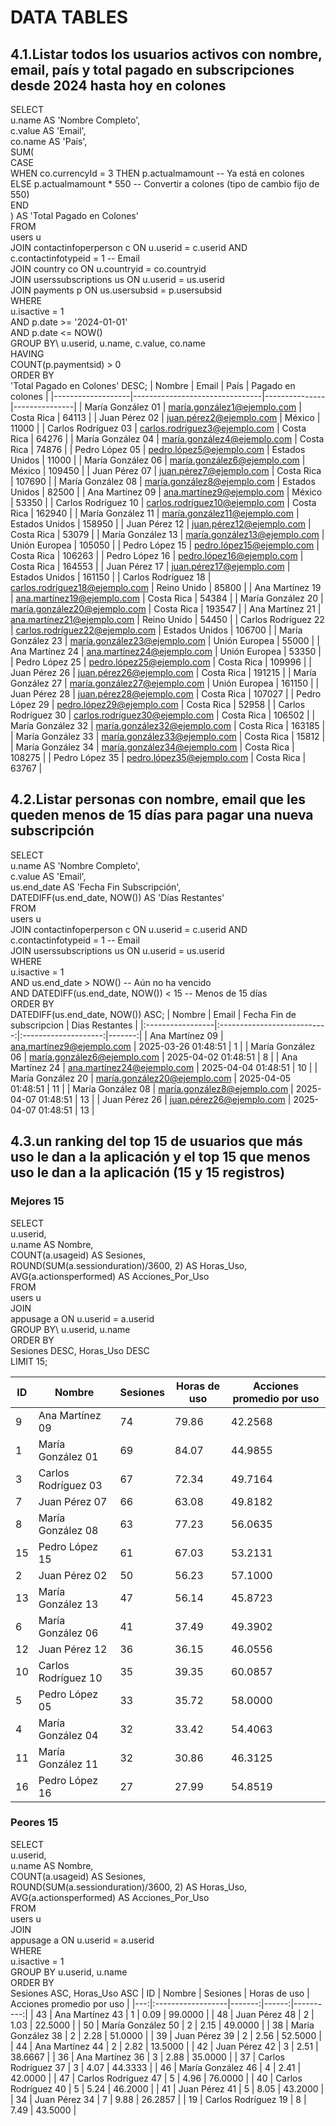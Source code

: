 
# DATA TABLES
## 4.1.Listar todos los usuarios activos con nombre, email, país y total pagado en subscripciones desde 2024 hasta hoy en colones
SELECT \
    u.name AS 'Nombre Completo',\
    c.value AS 'Email',\
    co.name AS 'País',\
    SUM(\
        CASE \
            WHEN co.currencyId = 3 THEN p.actualmamount -- Ya está en colones\
            ELSE p.actualmamount * 550 -- Convertir a colones (tipo de cambio fijo de 550)\
        END\
    ) AS 'Total Pagado en Colones'\
FROM \
    users u\
    JOIN contactinfoperperson c ON u.userid = c.userid AND c.contactinfotypeid = 1 -- Email\
    JOIN country co ON u.countryid = co.countryid\
    JOIN userssubscriptions us ON u.userid = us.userid\
    JOIN payments p ON us.usersubsid = p.usersubsid\
WHERE \
    u.isactive = 1\
    AND p.date >= '2024-01-01'\
    AND p.date <= NOW()\
GROUP BY\ 
    u.userid, u.name, c.value, co.name\
HAVING \
    COUNT(p.paymentsid) > 0\
ORDER BY \
    'Total Pagado en Colones' DESC;
| Nombre            | Email                          | País          | Pagado en colones |
|-------------------|--------------------------------|---------------|---------------|
| María González 01 | maría.gonzález1@ejemplo.com    | Costa Rica    | 64113         |
| Juan Pérez 02     | juan.pérez2@ejemplo.com        | México        | 11000         |
| Carlos Rodríguez 03 | carlos.rodríguez3@ejemplo.com  | Costa Rica    | 64276         |
| María González 04 | maría.gonzález4@ejemplo.com    | Costa Rica    | 74876         |
| Pedro López 05    | pedro.lópez5@ejemplo.com       | Estados Unidos | 11000        |
| María González 06 | maría.gonzález6@ejemplo.com    | México        | 109450        |
| Juan Pérez 07     | juan.pérez7@ejemplo.com        | Costa Rica    | 107690        |
| María González 08 | maría.gonzález8@ejemplo.com    | Estados Unidos | 82500        |
| Ana Martínez 09   | ana.martínez9@ejemplo.com      | México        | 53350         |
| Carlos Rodríguez 10 | carlos.rodríguez10@ejemplo.com | Costa Rica    | 162940        |
| María González 11 | maría.gonzález11@ejemplo.com   | Estados Unidos | 158950       |
| Juan Pérez 12     | juan.pérez12@ejemplo.com       | Costa Rica    | 53079         |
| María González 13 | maría.gonzález13@ejemplo.com   | Unión Europea | 105050        |
| Pedro López 15    | pedro.lópez15@ejemplo.com      | Costa Rica    | 106263        |
| Pedro López 16    | pedro.lópez16@ejemplo.com      | Costa Rica    | 164553        |
| Juan Pérez 17     | juan.pérez17@ejemplo.com       | Estados Unidos | 161150       |
| Carlos Rodríguez 18 | carlos.rodríguez18@ejemplo.com | Reino Unido   | 85800         |
| Ana Martínez 19   | ana.martínez19@ejemplo.com     | Costa Rica    | 54384         |
| María González 20 | maría.gonzález20@ejemplo.com   | Costa Rica    | 193547        |
| Ana Martínez 21   | ana.martínez21@ejemplo.com     | Reino Unido   | 54450         |
| Carlos Rodríguez 22 | carlos.rodríguez22@ejemplo.com | Estados Unidos | 106700       |
| María González 23 | maría.gonzález23@ejemplo.com   | Unión Europea | 55000         |
| Ana Martínez 24   | ana.martínez24@ejemplo.com     | Unión Europea | 53350         |
| Pedro López 25    | pedro.lópez25@ejemplo.com      | Costa Rica    | 109996        |
| Juan Pérez 26     | juan.pérez26@ejemplo.com       | Costa Rica    | 191215        |
| María González 27 | maría.gonzález27@ejemplo.com   | Unión Europea | 161150        |
| Juan Pérez 28     | juan.pérez28@ejemplo.com       | Costa Rica    | 107027        |
| Pedro López 29    | pedro.lópez29@ejemplo.com      | Costa Rica    | 52958         |
| Carlos Rodríguez 30 | carlos.rodríguez30@ejemplo.com | Costa Rica    | 106502        |
| María González 32 | maría.gonzález32@ejemplo.com   | Costa Rica    | 163185        |
| María González 33 | maría.gonzález33@ejemplo.com   | Costa Rica    | 15812         |
| María González 34 | maría.gonzález34@ejemplo.com   | Costa Rica    | 108275        |
| Pedro López 35    | pedro.lópez35@ejemplo.com      | Costa Rica    | 63767         |

## 4.2.Listar personas con nombre, email que les queden menos de 15 días para pagar una nueva subscripción
SELECT \
    u.name AS 'Nombre Completo',\
    c.value AS 'Email',\
    us.end_date AS 'Fecha Fin Subscripción',\
    DATEDIFF(us.end_date, NOW()) AS 'Días Restantes'\
FROM \
    users u\
    JOIN contactinfoperperson c ON u.userid = c.userid AND c.contactinfotypeid = 1 -- Email\
    JOIN userssubscriptions us ON u.userid = us.userid\
WHERE \
    u.isactive = 1\
    AND us.end_date > NOW() -- Aún no ha vencido\
    AND DATEDIFF(us.end_date, NOW()) < 15 -- Menos de 15 días\
ORDER BY \
    DATEDIFF(us.end_date, NOW()) ASC;
| Nombre           | Email                       | Fecha Fin de subscripcion   | Dias Restantes |
|:-----------------|:---------------------------:|:--------------------:|-------:|
| Ana Martínez 09  | ana.martínez9@ejemplo.com   | 2025-03-26 01:48:51  | 1      |
| María González 06 | maría.gonzález6@ejemplo.com | 2025-04-02 01:48:51  | 8      |
| Ana Martínez 24  | ana.martínez24@ejemplo.com  | 2025-04-04 01:48:51  | 10     |
| María González 20 | maría.gonzález20@ejemplo.com | 2025-04-05 01:48:51 | 11     |
| María González 08 | maría.gonzález8@ejemplo.com | 2025-04-07 01:48:51 | 13     |
| Juan Pérez 26    | juan.pérez26@ejemplo.com    | 2025-04-07 01:48:51 | 13     |

## 4.3.un ranking del top 15 de usuarios que más uso le dan a la aplicación y el top 15 que menos uso le dan a la aplicación (15 y 15 registros)
### Mejores 15
SELECT \
    u.userid,\
    u.name AS Nombre,\
    COUNT(a.usageid) AS Sesiones,\
    ROUND(SUM(a.sessionduration)/3600, 2) AS Horas_Uso,\
    AVG(a.actionsperformed) AS Acciones_Por_Uso\
FROM \
    users u\
JOIN \
    appusage a ON u.userid = a.userid\
GROUP BY\ 
    u.userid, u.name\
ORDER BY \
    Sesiones DESC, Horas_Uso DESC\
LIMIT 15;

| ID  | Nombre            | Sesiones | Horas de uso   | Acciones promedio por uso   |
|----|-------------------|--------|---------|----------|
| 9  | Ana Martínez 09   | 74     | 79.86   | 42.2568  |
| 1  | María González 01 | 69     | 84.07   | 44.9855  |
| 3  | Carlos Rodríguez 03 | 67    | 72.34   | 49.7164  |
| 7  | Juan Pérez 07     | 66     | 63.08   | 49.8182  |
| 8  | María González 08 | 63     | 77.23   | 56.0635  |
| 15 | Pedro López 15    | 61     | 67.03   | 53.2131  |
| 2  | Juan Pérez 02     | 50     | 56.23   | 57.1000  |
| 13 | María González 13 | 47     | 56.14   | 45.8723  |
| 6  | María González 06 | 41     | 37.49   | 49.3902  |
| 12 | Juan Pérez 12     | 36     | 36.15   | 46.0556  |
| 10 | Carlos Rodríguez 10 | 35    | 39.35   | 60.0857  |
| 5  | Pedro López 05    | 33     | 35.72   | 58.0000  |
| 4  | María González 04 | 32     | 33.42   | 54.4063  |
| 11 | María González 11 | 32     | 30.86   | 46.3125  |
| 16 | Pedro López 16    | 27     | 27.99   | 54.8519  |

### Peores 15 
SELECT \
    u.userid,\
    u.name AS Nombre,\
    COUNT(a.usageid) AS Sesiones,\
    ROUND(SUM(a.sessionduration)/3600, 2) AS Horas_Uso,\
    AVG(a.actionsperformed) AS Acciones_Por_Uso\
FROM \
    users u\
JOIN \
    appusage a ON u.userid = a.userid\
WHERE\
    u.isactive = 1\
GROUP BY 
    u.userid, u.name\
ORDER BY \
    Sesiones ASC, Horas_Uso ASC
| ID  | Nombre            | Sesiones | Horas de uso   | Acciones promedio por uso    |
|---:|:------------------|-------:|------:|----------:|
| 43 | Ana Martínez 43   | 1      | 0.09  | 99.0000   |
| 48 | Juan Pérez 48     | 2      | 1.03  | 22.5000   |
| 50 | María González 50 | 2      | 2.15  | 49.0000   |
| 38 | María González 38 | 2      | 2.28  | 51.0000   |
| 39 | Juan Pérez 39     | 2      | 2.56  | 52.5000   |
| 44 | Ana Martínez 44   | 2      | 2.82  | 13.5000   |
| 42 | Juan Pérez 42     | 3      | 2.51  | 38.6667   |
| 36 | Ana Martínez 36   | 3      | 2.88  | 35.0000   |
| 37 | Carlos Rodríguez 37 | 3    | 4.07  | 44.3333   |
| 46 | María González 46 | 4      | 2.41  | 42.0000   |
| 47 | Carlos Rodríguez 47 | 5    | 4.96  | 76.0000   |
| 40 | Carlos Rodríguez 40 | 5    | 5.24  | 46.2000   |
| 41 | Juan Pérez 41     | 5      | 8.05  | 43.2000   |
| 34 | Juan Pérez 34     | 7      | 9.88  | 26.2857   |
| 19 | Carlos Rodríguez 19 | 8    | 7.49  | 43.5000   |
